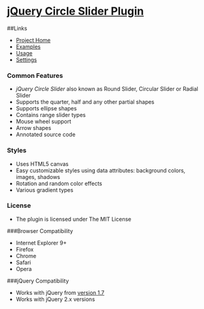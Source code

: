 # [jQuery Circle Slider Plugin](http://jplist.com/circleslider/overview)


##Links
- [Project Home](http://jplist.com/circleslider/overview)
- [Examples](http://jplist.com/circleslider/demo)
- [Usage](http://jplist.com/circleslider/usage)
- [Settings](http://jplist.com/circleslider/settings)

### Common Features
- *jQuery Circle Slider* also known as Round Slider, Circular Slider or Radial Slider
- Supports the quarter, half and any other partial shapes
- Supports ellipse shapes
- Contains range slider types
- Mouse wheel support
- Arrow shapes
- Annotated source code

### Styles
- Uses HTML5 canvas
- Easy customizable styles using data attributes: background colors, images, shadows
- Rotation and random color effects
- Various gradient types

### License
- The plugin is licensed under The MIT License

###Browser Compatibility
- Internet Explorer 9+
- Firefox
- Chrome
- Safari
- Opera

###jQuery Compatibility
- Works with jQuery from [version 1.7](http://code.jquery.com/jquery-1.7.min.js)
- Works with jQuery 2.x versions
